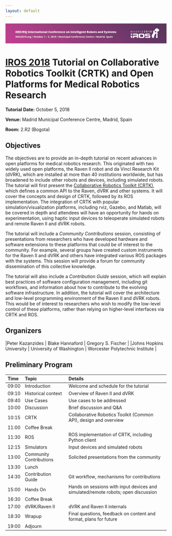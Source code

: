 ```yaml
---
layout: default
---
```


<!-- pic here -->
<img src="./images/IROS-Banner.png" alt="IROS Banner" />

# [IROS 2018](https://www.iros2018.org) Tutorial on Collaborative Robotics Toolkit (CRTK) and Open Platforms for Medical Robotics Research

**Tutorial Date:**  October 5, 2018

**Venue:** Madrid Municipal Conference Centre, Madrid, Spain

**Room:** 2.R2 (Bogota)

## Objectives
The objectives are to provide an in-depth tutorial on recent advances in open platforms for medical robotics research. This originated with two widely used open platforms, the Raven II robot and da Vinci Research Kit (dVRK), which are installed at more than 40 institutions worldwide, but has broadened to include other robots and devices, including simulated robots. The tutorial will first present the [Collaborative Robotics Toolkit (CRTK)](https://github.com/collaborative-robotics), which defines a common API to the Raven, dVRK and other systems.  It will cover the concepts and design of CRTK, followed by its ROS implementation.  The integration of CRTK with popular simulation/visualization platforms, including rviz, Gazebo, and Matlab, will be covered in depth and attendees will have an opportunity for hands on experimentation, using haptic input devices to teleoperate simulated robots and remote Raven II and dVRK robots.

The tutorial will include a _Community Contributions_ session, consisting of presentations from researchers who have developed hardware and software extensions to these platforms that could be of interest to the community. For example, several groups have created custom instruments for the Raven II and dVRK and others have integrated various ROS packages with the systems. This session will provide a forum for community dissemination of this collective knowledge.

The tutorial will also include a _Contribution Guide_ session, which will explain best practices of software configuration management, including git workflows, and information about how to contribute to the evolving software infrastructure. In addition, the tutorial will cover the architecture and low-level programming environment of the Raven II and dVRK robots.  This would be of interest to researchers who wish to modify the low-level control of these platforms, rather than relying on higher-level interfaces via CRTK and ROS.

## Organizers

|Peter Kazanzides          | Blake Hannaford           | Gregory S. Fischer              |
|Johns Hopkins University  | University of Washington  | Worcester Polytechnic Institute |

## Preliminary Program

| Time  | Topic        | Details |
|:------|:-------------|:--------|
| 09:00 | Introduction | Welcome and schedule for the tutorial |
| 09:10 | Historical context | Overview of Raven II and dVRK |
| 09:40 | Use Cases    | Use cases to be addressed |
| 10:00 | Discussion   | Brief discussion and Q&A |
| 10:15 | CRTK         | Collaborative Robotics Toolkit (Common API), design and overview |
| 11:00 | Coffee Break | |
| 11:30 | ROS          | ROS implementation of CRTK, including Python client |
| 12:15 | Simulators   | Input devices and simulated robots |
| 13:00 | Community Contributions | Solicited presentations from the community |
| 13:30 | Lunch | |
| 14:30 | Contribution Guide | Git workflow, mechanisms for contributions |
| 15:00 | Hands On | Hands on sessions with input devices and simulated/remote robots; open discussion |
| 16:30 | Coffee Break | |
| 17:00 | dVRK/Raven II | dVRK and Raven II internals |
| 18:30 | Wrapup | Final questions, feedback on content and format, plans for future |
| 19:00 | Adjourn | |
